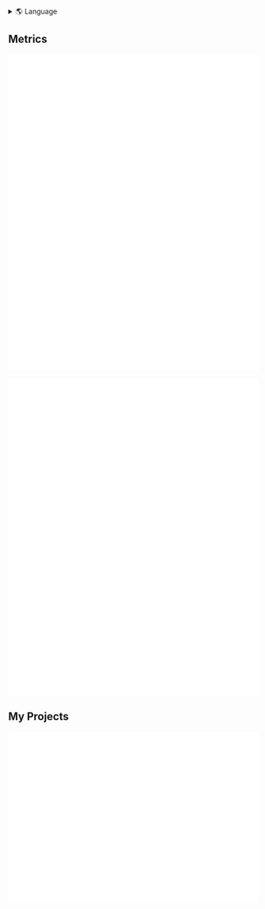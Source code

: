 <details>
<summary>🌎 Language</summary>
<br>
  
* en (Current)
* [pt-BR](./i18n/README-pt-BR.md)
---

</details>

## Metrics

<div style="display: flex; flex-wrap: wrap; gap: 1rem;">
  <img src="metrics.base.svg" alt="GitHub base stats" style="flex: 1 1 330px; min-width: 330px; width: 49%;">
  <img src="metrics.base.svg" alt="GitHub base stats" style="flex: 1 1 330px; min-width: 330px; width: 49%;">
</div>


## My Projects

<div style="display: flex; flex-wrap: wrap; gap: 1rem;">
  <a href="https://github.com/GTazz?tab=repositories&q=&type=&language=&sort=" style="flex: 1 1 330px; min-width: 330px; width: 49%;">
    <img src="metrics.projects.svg" alt="GitHub repo stats">
  </a>
</div>

